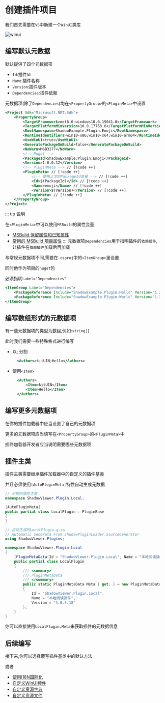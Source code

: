 # 创建插件项目

我们首先需要在`VS`中新建一个`WinUI`类库

![winui](/init/winui.png)

## 编写默认元数据

默认提供了四个元数据项
- `Id`:插件Id
- `Name`:插件名称
- `Version`:插件版本
- `Dependencies`:插件依赖

元数据项(除了`Dependencies`)均在`<PropertyGroup>`的`<PluginMeta>`中设置

```xml
<Project Sdk="Microsoft.NET.Sdk">
    <PropertyGroup>
        <TargetFramework>net6.0-windows10.0.19041.0</TargetFramework>
        <TargetPlatformMinVersion>10.0.17763.0</TargetPlatformMinVersion>
        <RootNamespace>ShadowExample.Plugin.Emoji</RootNamespace>
        <RuntimeIdentifiers>win10-x86;win10-x64;win10-arm64</RuntimeIdentifiers>
        <UseWinUI>true</UseWinUI>
        <GeneratePackageOnBuild>false</GeneratePackageOnBuild>
        <NoWarn>MSB3277</NoWarn>
        <!-- Nuget -->
        <PackageId>ShadowExample.Plugin.Emoji</PackageId>
        <Version>1.0.0.12</Version>
        <!-- PluginMeta --> // [!code ++]
        <PluginMeta> // [!code ++]
            <!-- 使用上文的PackageId变量 --> // [!code ++]
            <Id>$(PackageId)</Id> // [!code ++]
            <Name>emoji</Name> // [!code ++]
            <Version>$(Version)</Version> // [!code ++]
        </PluginMeta> // [!code ++]
    </PropertyGroup>
</Project>
```
::: tip 说明

在`<PluginMeta>`中可以使用`MSBuild`的属性变量
- [MSBuild 保留属性和已知属性](https://learn.microsoft.com/zh-cn/visualstudio/msbuild/msbuild-reserved-and-well-known-properties?view=vs-2022)
- [常用的 MSBuild 项目属性](https://learn.microsoft.com/zh-cn/visualstudio/msbuild/common-msbuild-project-properties?view=vs-2022)
:::
元数据项`Dependencies`用于指明插件的`依赖插件`,让插件在`依赖插件`加载后再加载

与常规元数据项不同,需要在`.csproj`中的`<ItemGroup>`里设置

同时他作为项目的`nuget`包

必须指明`Label="Dependencies"`
```xml
<ItemGroup Label="Dependencies">
    <PackageReference Include="ShadowExample.Plugin.Hello" Version="1.2.1.2" />
    <PackageReference Include="ShadowExample.Plugin.World" Version="1.3.0.0" />
</ItemGroup>
```
## 编写数组形式的元数据项

有一些元数据项的类型为数组,例如:`string[]`

此时我们需要一些特殊格式进行编写

- 以`;`分割
  ```xml
    <Authors>kitUIN;Hello</Authors>
  ```
- 使用`<Item>`
  ```xml
    <Authors>
        <Item>kitUIN</Item>
        <Item>Hello</Item> 
    </Authors>
  ```

## 编写更多元数据项

在你的插件加载器中应当设置了自己的元数据项

更多的元数据项应当填写在`<PropertyGroup>`的`<PluginMeta>`中

插件加载器开发者应当说明需要哪些元数据项

## 插件主类

插件主类需要继承插件加载器中的自定义的插件基类

并且必须使用`[AutoPluginMeta]`特性自动生成元数据

```csharp
// 示例的插件主类
namespace ShadowViewer.Plugin.Local;

[AutoPluginMeta]
public partial class LocalPlugin : PluginBase
{
}
```

```csharp
// 自动生成的LocalPlugin.g.cs
// Automatic Generate From ShadowPluginLoader.SourceGenerator
using ShadowViewer.Plugins;

namespace ShadowViewer.Plugin.Local
{
    [PluginMetaData(Id = "ShadowViewer.Plugin.Local", Name = "本地阅读插件", Version = "1.0.5.18")]
    public partial class LocalPlugin
    {
        /// <summary>
        /// PluginMetaData
        /// </summary>
        public static PluginMetaData Meta { get; } = new PluginMetaData
        {
            Id = "ShadowViewer.Plugin.Local",
            Name = "本地阅读插件",
            Version = "1.0.5.18"
        };
    }
}
```
你可以直接使用`LocalPlugin.Meta`来获取插件的元数据信息

## 后续编写

接下来,你可以选择覆写插件基类中的默认方法

或者
- [使用I18N国际化](/zh/advance/i18n)
- [自定义WinUI控件](/zh/plugin/control)
- [自定义资源字典](/zh/plugin/resourcedictionary)
- [自定义资源文件](/zh/plugin/assets)